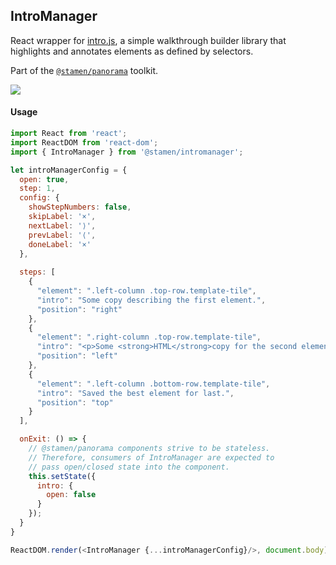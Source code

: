 ## IntroManager

React wrapper for [intro.js](https://usablica.github.io/intro.js/), a simple walkthrough builder library that highlights and annotates elements as defined by selectors.

Part of the [`@stamen/panorama`](https://www.npmjs.com/package/@stamen/panorama) toolkit.

<img src='https://cloud.githubusercontent.com/assets/1127259/11770141/742b39c4-a1ac-11e5-914f-9dc2966158ed.png'>

#### Usage
```js
import React from 'react';
import ReactDOM from 'react-dom';
import { IntroManager } from '@stamen/intromanager';

let introManagerConfig = {
  open: true,
  step: 1,
  config: {
    showStepNumbers: false,
    skipLabel: '×',
    nextLabel: '⟩',
    prevLabel: '⟨',
    doneLabel: '×'
  },
  
  steps: [
    {
      "element": ".left-column .top-row.template-tile",
      "intro": "Some copy describing the first element.",
      "position": "right"
    },
    {
      "element": ".right-column .top-row.template-tile",
      "intro": "<p>Some <strong>HTML</strong>copy for the second element.</p>",
      "position": "left"
    },
    {
      "element": ".left-column .bottom-row.template-tile",
      "intro": "Saved the best element for last.",
      "position": "top"
    }
  ],

  onExit: () => {
    // @stamen/panorama components strive to be stateless.
    // Therefore, consumers of IntroManager are expected to
    // pass open/closed state into the component.
    this.setState({
      intro: {
        open: false
      }
    });
  }
}

ReactDOM.render(<IntroManager {...introManagerConfig}/>, document.body);
```
